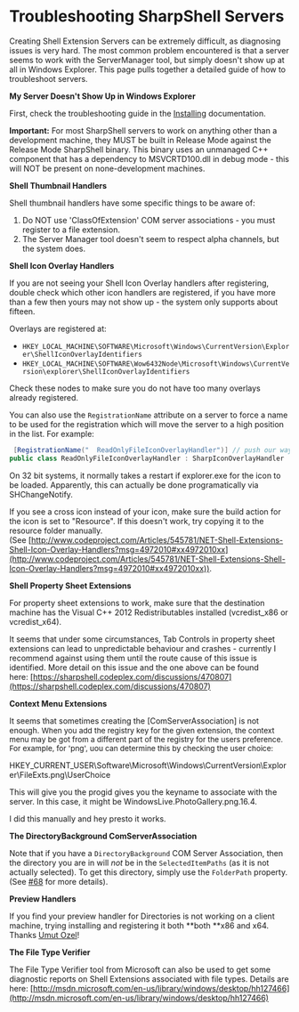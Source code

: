 # Troubleshooting SharpShell Servers

Creating Shell Extension Servers can be extremely difficult, as diagnosing issues is very hard. The most common problem encountered is that a server seems to work with the ServerManager tool, but simply doesn't show up at all in Windows Explorer. This page pulls together a detailed guide of how to troubleshoot servers.

**My Server Doesn't Show Up in Windows Explorer**

First, check the troubleshooting guide in the [Installing](../installing/installing.md) documentation.

**Important:** For most SharpShell servers to work on anything other than a development machine, they MUST be built in Release Mode against the Release Mode SharpShell binary. This binary uses an unmanaged C++ component that has a dependency to MSVCRTD100.dll in debug mode - this will NOT be present on none-development machines.

**Shell Thumbnail Handlers**

Shell thumbnail handlers have some specific things to be aware of:

1.  Do NOT use 'ClassOfExtension' COM server associations - you must register to a file extension.
2.  The Server Manager tool doesn't seem to respect alpha channels, but the system does.

**Shell Icon Overlay Handlers**

If you are not seeing your Shell Icon Overlay handlers after registering, double check which other icon handlers are registered, if you have more than a few then yours may not show up - the system only supports about fifteen.

Overlays are registered at:

- `HKEY_LOCAL_MACHINE\SOFTWARE\Microsoft\Windows\CurrentVersion\Explorer\ShellIconOverlayIdentifiers`
- `HKEY_LOCAL_MACHINE\SOFTWARE\Wow6432Node\Microsoft\Windows\CurrentVersion\explorer\ShellIconOverlayIdentifiers`

Check these nodes to make sure you do not have too many overlays already registered.

You can also use the `RegistrationName` attribute on a server to force a name to be used for the registration which will move the server to a high position in the list. For example:

```csharp
 [RegistrationName("  ReadOnlyFileIconOverlayHandler")] // push our way up the list by putting spaces in the name...
public class ReadOnlyFileIconOverlayHandler : SharpIconOverlayHandler
```

On 32 bit systems, it normally takes a restart if explorer.exe for the icon to be loaded. Apparently, this can actually be done programatically via SHChangeNotify.

If you see a cross icon instead of your icon, make sure the build action for the icon is set to "Resource". If this doesn't work, try copying it to the resource folder manually. (See [http://www.codeproject.com/Articles/545781/NET-Shell-Extensions-Shell-Icon-Overlay-Handlers?msg=4972010#xx4972010xx](http://www.codeproject.com/Articles/545781/NET-Shell-Extensions-Shell-Icon-Overlay-Handlers?msg=4972010#xx4972010xx)).

**Shell Property Sheet Extensions**

For property sheet extensions to work, make sure that the destination machine has the Visual C++ 2012 Redistributables installed (vcredist_x86 or vcredist_x64).

It seems that under some circumstances, Tab Controls in property sheet extensions can lead to unpredictable behaviour and crashes - currently I recommend against using them until the route cause of this issue is identified. More detail on this issue and the one above can be found here: [https://sharpshell.codeplex.com/discussions/470807](https://sharpshell.codeplex.com/discussions/470807)

**Context Menu Extensions**

It seems that sometimes creating the [ComServerAssociation] is not enough. <span style="font-size:10pt">When you add the registry key for the given extension, the context menu may be got from a different part of the registry for the users preference. For example, for 'png', u</span><span style="font-size:10pt">ou can determine this by checking the user choice:</span>

HKEY_CURRENT_USER\Software\Microsoft\Windows\CurrentVersion\Explorer\FileExts.png\UserChoice   

This will give you the progid gives you the keyname to associate with the server. In this case, it might be WindowsLive.PhotoGallery.png.16.4.  

I did this manually and hey presto it works.

**The DirectoryBackground ComServerAssociation**

Note that if you have a `DirectoryBackground` COM Server Association, then the directory you are in will *not* be in the `SelectedItemPaths` (as it is not actually selected). To get this directory, simply use the `FolderPath` property. (See [#68](https://github.com/dwmkerr/sharpshell/issues/68#issuecomment-442073262) for more details).

**Preview Handlers**

If you find your preview handler for Directories is not working on a client machine, trying installing and registering it both **both **x86 and x64\. Thanks [Umut Ozel](https://github.com/umutozel)!

**The File Type Verifier**

The File Type Verifier tool from Microsoft can also be used to get some diagnostic reports on Shell Extensions associated with file types. Details are here: [http://msdn.microsoft.com/en-us/library/windows/desktop/hh127466](http://msdn.microsoft.com/en-us/library/windows/desktop/hh127466)
